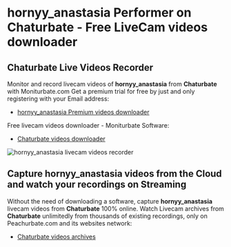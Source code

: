 # hornyy_anastasia Performer on Chaturbate - Free LiveCam videos downloader

## Chaturbate Live Videos Recorder

Monitor and record livecam videos of **hornyy_anastasia** from **Chaturbate** with Moniturbate.com
Get a premium trial for free by just and only registering with your Email address:
* [hornyy_anastasia Premium videos downloader](https://moniturbate.com/request-demo-licence-key.html)

Free livecam videos downloader - Moniturbate Software:
* [Chaturbate videos downloader](https://moniturbate.com/moniturbate-download-software.html)

![hornyy_anastasia livecam videos recorder](https://peachurnet.com/templates/moniturbate-software.png)


## Capture hornyy_anastasia videos from the Cloud and watch your recordings on Streaming

Without the need of downloading a software, capture **hornyy_anastasia** livecam videos from **Chaturbate** 100% online.
Watch Livecam archives from **Chaturbate** unlimitedly from thousands of existing recordings, only on Peachurbate.com and its websites network:
* [Chaturbate videos archives](https://peachurnet.com/)